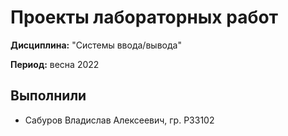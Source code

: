 # Проекты лабораторных работ

**Дисциплина:** "Системы ввода/вывода"

**Период:** весна 2022

## Выполнили

- Сабуров Владислав Алексеевич, гр. P33102

